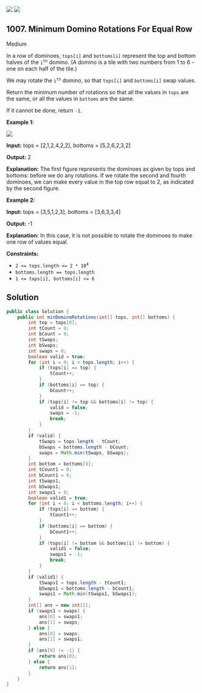 [![](https://img.shields.io/github/stars/javadev/LeetCode-in-Java?label=Stars&style=flat-square)](https://github.com/javadev/LeetCode-in-Java)
[![](https://img.shields.io/github/forks/javadev/LeetCode-in-Java?label=Fork%20me%20on%20GitHub%20&style=flat-square)](https://github.com/javadev/LeetCode-in-Java/fork)

## 1007\. Minimum Domino Rotations For Equal Row

Medium

In a row of dominoes, `tops[i]` and `bottoms[i]` represent the top and bottom halves of the <code>i<sup>th</sup></code> domino. (A domino is a tile with two numbers from 1 to 6 - one on each half of the tile.)

We may rotate the <code>i<sup>th</sup></code> domino, so that `tops[i]` and `bottoms[i]` swap values.

Return the minimum number of rotations so that all the values in `tops` are the same, or all the values in `bottoms` are the same.

If it cannot be done, return `-1`.

**Example 1:**

![](https://assets.leetcode.com/uploads/2021/05/14/domino.png)

**Input:** tops = [2,1,2,4,2,2], bottoms = [5,2,6,2,3,2]

**Output:** 2

**Explanation:** The first figure represents the dominoes as given by tops and bottoms: before we do any rotations. If we rotate the second and fourth dominoes, we can make every value in the top row equal to 2, as indicated by the second figure.

**Example 2:**

**Input:** tops = [3,5,1,2,3], bottoms = [3,6,3,3,4]

**Output:** -1

**Explanation:** In this case, it is not possible to rotate the dominoes to make one row of values equal.

**Constraints:**

*   <code>2 <= tops.length <= 2 * 10<sup>4</sup></code>
*   `bottoms.length == tops.length`
*   `1 <= tops[i], bottoms[i] <= 6`

## Solution

```java
public class Solution {
    public int minDominoRotations(int[] tops, int[] bottoms) {
        int top = tops[0];
        int tCount = 0;
        int bCount = 0;
        int tSwaps;
        int bSwaps;
        int swaps = 0;
        boolean valid = true;
        for (int i = 0; i < tops.length; i++) {
            if (tops[i] == top) {
                tCount++;
            }
            if (bottoms[i] == top) {
                bCount++;
            }
            if (tops[i] != top && bottoms[i] != top) {
                valid = false;
                swaps = -1;
                break;
            }
        }
        if (valid) {
            tSwaps = tops.length - tCount;
            bSwaps = bottoms.length - bCount;
            swaps = Math.min(tSwaps, bSwaps);
        }
        int bottom = bottoms[0];
        int tCount1 = 0;
        int bCount1 = 0;
        int tSwaps1;
        int bSwaps1;
        int swaps1 = 0;
        boolean valid1 = true;
        for (int i = 0; i < bottoms.length; i++) {
            if (tops[i] == bottom) {
                tCount1++;
            }
            if (bottoms[i] == bottom) {
                bCount1++;
            }
            if (tops[i] != bottom && bottoms[i] != bottom) {
                valid1 = false;
                swaps1 = -1;
                break;
            }
        }
        if (valid1) {
            tSwaps1 = tops.length - tCount1;
            bSwaps1 = bottoms.length - bCount1;
            swaps1 = Math.min(tSwaps1, bSwaps1);
        }
        int[] ans = new int[2];
        if (swaps1 < swaps) {
            ans[0] = swaps1;
            ans[1] = swaps;
        } else {
            ans[0] = swaps;
            ans[1] = swaps1;
        }
        if (ans[0] != -1) {
            return ans[0];
        } else {
            return ans[1];
        }
    }
}
```